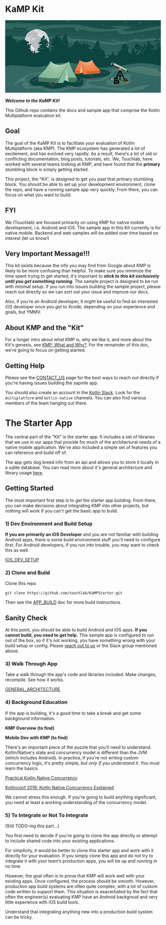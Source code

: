 # KaMP Kit

![KaMP Kit Image](kampkit.png)

***Welcome to the KaMP Kit!*** 

This Github repo contains the docs and sample app that comprise the Kotlin Multiplatform evaluation kit.

## Goal

The goal of the KaMP Kit is to facilitate your evaluation of Kotlin Multiplatform (aka KMP). The KMP ecosystem has generated a lot of excitement, and has evolved very rapidly. As a result, there's a lot of old or conflicting documentation, blog posts, tutorials, etc. We, Touchlab, have worked with several teams looking at KMP, and have found that the **primary** stumbling block is simply getting started.

This project, the "Kit", is designed to get you past that primary stumbling block. You should be able to set up your development environment, clone the repo, and have a running sample app very quickly. From there, you can focus on what you want to build.

## FYI

We (Touchlab) are focused primarily on using KMP for native mobile development; i.e. Android and iOS. The sample app in this Kit currently is for native mobile. Backend and web samples will be added over time based on interest (let us know!)

## Very Important Message!!!

This kit exists because the info you may find from Google about KMP is likely to be more confusing than helpful. To make sure you minimize the time spent trying to get started, it's important to ***stick to this kit exclusively until you get something running***. The sample project is designed to be run with minimal setup. If you run into issues building the sample project, please reach out directly so we can sort out your issue and improve our docs.

Also, if you're an Android developer, it *might* be useful to find an interested iOS developer once you get to Xcode, depending on your experience and goals, but YMMV.

## About KMP and the "Kit"

For a longer intro about what KMP is, why we like it, and more about the Kit's genesis, see [KMP: What and Why?](WHAT_AND_WHY.md). For the remainder of this doc, we're going to focus on getting started.

## Getting Help

Please see the [CONTACT_US](CONTACT_US.md) page for the best ways to reach out directly if you're having issues
 building the sapmle app. 

You should also create an account in the [Kotlin Slack](http://slack.kotlinlang.org/). Look for the `multiplatform` and `kotlin-native` channels. You can also find various members
 of the team hanging out there.

# The Starter App

The central part of the "Kit" is the starter app. It includes a set of libraries that we use in our apps that provide for much of the architectural needs of a native mobile application. We've also included a simple set of features you can reference and build off of.

The app gets dog breed info from an api and allows you to store it locally in a sqlite database. You can read more about it's general architecture and library usage [here](docs/GENERAL_ARCHITECTURE.md).

## Getting Started

The most important first step is to get the starter app building. From there, you can make decisions about integrating KMP into other projects, but nothing will work if you can't get the basic app to build.

### 1) Dev Environment and Build Setup

**If you are primarily an iOS Developer** and you are not familiar with building Android apps, there is some build environment stuff you'll need to configure first. For Android developers, if you run into trouble, you may want to check this as well.

[IOS_DEV_SETUP](docs/IOS_DEV_SETUP.md)

### 2) Clone and Build

Clone this repo

```
git clone https://github.com/touchlab/KaMPStarter.git
```

Then see the [APP_BUILD](docs/APP_BUILD.md) doc for more build instructions.

## Sanity Check

At this point, you should be able to build Android and iOS apps. **If you cannot build, you need to get help.** This sample app is configured to run out of the box, so if it's not working, you have something wrong with your build setup or config. Please [reach out to us](CONTACT_US.md) or the Slack group mentioned above.

### 3) Walk Through App

Take a walk through the app's code and libraries included. Make changes, recompile. See how it works.

[GENERAL_ARCHITECTURE](docs/GENERAL_ARCHITECTURE.md)

### 4) Background Education

If the app is building, it's a good time to take a break and get some background information.

**KMP Overview (to find)**

**Mobile Dev with KMP (to find)**

There's an important piece of the puzzle that you'll need to understand. Kotlin/Native's state and concurrency model is different than the JVM (which includes Android). In practice, if you're not writing custom concurrency logic, it's pretty simple, *but only if you understand it*. You must learn the basics.

[Practical Kotlin Native Concurrency](https://dev.to/touchlab/practical-kotlin-native-concurrency-ac7)

[Kotlinconf 2019: Kotlin Native Concurrency Explained](https://www.youtube.com/watch?v=oxQ6e1VeH4M)

We cannot stress this enough. If you're going to build anything significant, you need at least a working understanding of the concurrency model.

### 5) To Integrate or Not To Integrate

(Still TODO-ing this part...)

You first need to decide if you're going to clone the app directly or attempt to include shared code into your existing applications. 

For simplicity, it would be better to clone this starter app and work with it directly for your evaluation. If you simply 
clone this app and do not try to integrate it with your team’s production apps, you will be up and running in no time.

However, the goal often is to prove that KMP will work well with your existing apps. Once configured, the process should 
be smooth. However, production app build systems are often quite complex, with a lot of custom code written to support 
them. This situation is exacerbated by the fact that often the engineer(s) evaluating KMP have an Android backgroud and 
very little experience with iOS build tools.

Understand that integrating anything new into a production build system can be tricky. 
